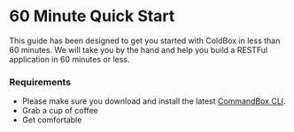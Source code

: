 # 60 Minute Quick Start

This guide has been designed to get you started with ColdBox in less than 60 minutes.  We will take you by the hand and help you build a RESTFul application in 60 minutes or less.

### Requirements

* Please make sure you download and install the latest [CommandBox CLI](https://www.ortussolutions.com/products/commandbox).
* Grab a cup of coffee
* Get comfortable

